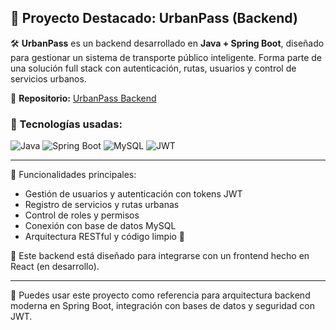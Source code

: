 ## 🚧 Proyecto Destacado: UrbanPass (Backend)

🛠️ **UrbanPass** es un backend desarrollado en **Java + Spring Boot**, diseñado para gestionar un sistema de transporte público inteligente. Forma parte de una solución full stack con autenticación, rutas, usuarios y control de servicios urbanos.

🔗 **Repositorio:** [UrbanPass Backend](https://github.com/brahian-mesa/Backend-UrbanPass)

### 🔧 Tecnologías usadas:

![Java](https://img.shields.io/badge/Java-ED8B00?style=for-the-badge&logo=java&logoColor=white)
![Spring Boot](https://img.shields.io/badge/Spring_Boot-6DB33F?style=for-the-badge&logo=spring-boot&logoColor=white)
![MySQL](https://img.shields.io/badge/MySQL-4479A1?style=for-the-badge&logo=mysql&logoColor=white)
![JWT](https://img.shields.io/badge/JWT-000000?style=for-the-badge&logo=JSON%20web%20tokens&logoColor=white)

---

📂 Funcionalidades principales:

- Gestión de usuarios y autenticación con tokens JWT
- Registro de servicios y rutas urbanas
- Control de roles y permisos
- Conexión con base de datos MySQL
- Arquitectura RESTful y código limpio 🧼

📌 Este backend está diseñado para integrarse con un frontend hecho en React (en desarrollo).

---

🎯 Puedes usar este proyecto como referencia para arquitectura backend moderna en Spring Boot, integración con bases de datos y seguridad con JWT.
